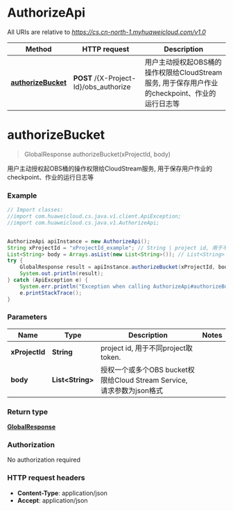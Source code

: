 # AuthorizeApi

All URIs are relative to *https://cs.cn-north-1.myhuaweicloud.com/v1.0*

Method | HTTP request | Description
------------- | ------------- | -------------
[**authorizeBucket**](AuthorizeApi.md#authorizeBucket) | **POST** /{X-Project-Id}/obs_authorize | 用户主动授权起OBS桶的操作权限给CloudStream服务, 用于保存用户作业的checkpoint、作业的运行日志等


<a name="authorizeBucket"></a>
# **authorizeBucket**
> GlobalResponse authorizeBucket(xProjectId, body)

用户主动授权起OBS桶的操作权限给CloudStream服务, 用于保存用户作业的checkpoint、作业的运行日志等



### Example
```java
// Import classes:
//import com.huaweicloud.cs.java.v1.client.ApiException;
//import com.huaweicloud.cs.java.v1.AuthorizeApi;


AuthorizeApi apiInstance = new AuthorizeApi();
String xProjectId = "xProjectId_example"; // String | project id, 用于不同project取token.
List<String> body = Arrays.asList(new List<String>()); // List<String> | 授权一个或多个OBS bucket权限给Cloud Stream Service, 请求参数为json格式
try {
    GlobalResponse result = apiInstance.authorizeBucket(xProjectId, body);
    System.out.println(result);
} catch (ApiException e) {
    System.err.println("Exception when calling AuthorizeApi#authorizeBucket");
    e.printStackTrace();
}
```

### Parameters

Name | Type | Description  | Notes
------------- | ------------- | ------------- | -------------
 **xProjectId** | **String**| project id, 用于不同project取token. |
 **body** | **List&lt;String&gt;**| 授权一个或多个OBS bucket权限给Cloud Stream Service, 请求参数为json格式 |

### Return type

[**GlobalResponse**](GlobalResponse.md)

### Authorization

No authorization required

### HTTP request headers

 - **Content-Type**: application/json
 - **Accept**: application/json

